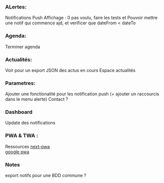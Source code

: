### ALertes:

Notifications Push
Affichage : 0 pas voulu, faire les tests et
Pouvoir mettre une notif qui commence ajd, et verificer que dateFrom < dateTo

### Agenda:

Terminer agenda

### Actualités:

Voir pour un export JSON des actus en cours
Espace actualités

### Parametres:

Ajouter une fonctionalité pour les notification push (+ ajouter un raccourcis dans le menu alerte)
Contact ?

### Dashboard

Update des notifications

### PWA & TWA :

Ressources
[next-pwa](https://www.npmjs.com/package/next-pwa)  
[google pwa](https://developers.google.com/codelabs/pwa-in-play?hl=fr#3)

### Notes

export notifs pour une BDD commune ?
